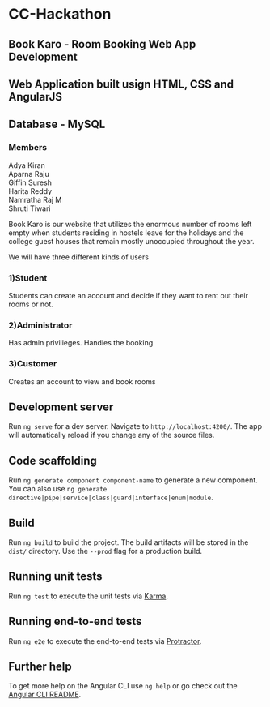 # CC-Hackathon
## Book Karo - Room Booking Web App Development

## Web Application built usign HTML, CSS and AngularJS
## Database - MySQL

### Members
Adya Kiran <br>
Aparna Raju <br>
Giffin Suresh <br>
Harita Reddy <br>
Namratha Raj M<br>
Shruti Tiwari

Book Karo is our website that utilizes the enormous number of rooms left empty when students residing in hostels leave for the holidays and the college guest houses that remain mostly unoccupied throughout the year. 

We will have three different kinds of users

### 1)Student
Students can create an account and decide if they want to rent out their rooms or not.

### 2)Administrator
Has admin privilieges. 
Handles the booking

### 3)Customer
Creates an account to view and book rooms

## Development server

Run `ng serve` for a dev server. Navigate to `http://localhost:4200/`. The app will automatically reload if you change any of the source files.

## Code scaffolding

Run `ng generate component component-name` to generate a new component. You can also use `ng generate directive|pipe|service|class|guard|interface|enum|module`.

## Build

Run `ng build` to build the project. The build artifacts will be stored in the `dist/` directory. Use the `--prod` flag for a production build.

## Running unit tests

Run `ng test` to execute the unit tests via [Karma](https://karma-runner.github.io).

## Running end-to-end tests

Run `ng e2e` to execute the end-to-end tests via [Protractor](http://www.protractortest.org/).

## Further help

To get more help on the Angular CLI use `ng help` or go check out the [Angular CLI README](https://github.com/angular/angular-cli/blob/master/README.md).
